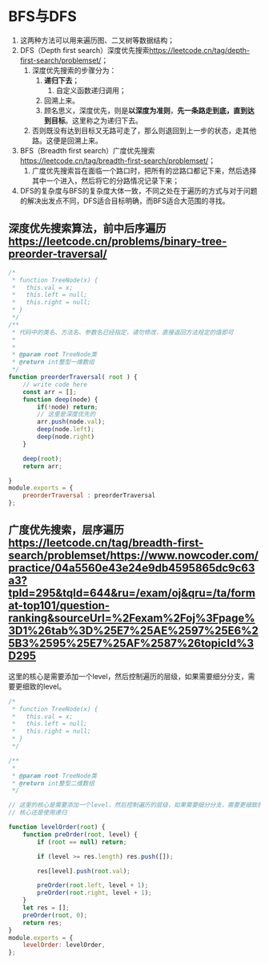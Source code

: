 
# BFS与DFS

1. 这两种方法可以用来遍历图、二叉树等数据结构；
2. DFS（Depth first search）深度优先搜索<https://leetcode.cn/tag/depth-first-search/problemset/>；
   1. 深度优先搜索的步骤分为：
      1. **递归下去**；
         1. 自定义函数递归调用；
      2. 回溯上来。
      3. 顾名思义，深度优先，则是**以深度为准则**，**先一条路走到底，直到达到目标**。这里称之为递归下去。
   2. 否则既没有达到目标又无路可走了，那么则退回到上一步的状态，走其他路。这便是回溯上来。
3. BFS（Breadth first search）广度优先搜索<https://leetcode.cn/tag/breadth-first-search/problemset/>；
   1. 广度优先搜索旨在面临一个路口时，把所有的岔路口都记下来，然后选择其中一个进入，然后将它的分路情况记录下来；
4. DFS的复杂度与BFS的复杂度大体一致，不同之处在于遍历的方式与对于问题的解决出发点不同，DFS适合目标明确，而BFS适合大范围的寻找。

## 深度优先搜索算法，前中后序遍历<https://leetcode.cn/problems/binary-tree-preorder-traversal/>

```js
/*
 * function TreeNode(x) {
 *   this.val = x;
 *   this.left = null;
 *   this.right = null;
 * }
 */
/**
 * 代码中的类名、方法名、参数名已经指定，请勿修改，直接返回方法规定的值即可
 *
 * 
 * @param root TreeNode类 
 * @return int整型一维数组
 */
function preorderTraversal( root ) {
    // write code here
    const arr = [];
    function deep(node) {
        if(!node) return;
        // 这里是深度优先的
        arr.push(node.val);
        deep(node.left);
        deep(node.right)
    }

    deep(root);
    return arr;

}
module.exports = {
    preorderTraversal : preorderTraversal
};
```

## 广度优先搜索，层序遍历<https://leetcode.cn/tag/breadth-first-search/problemset/><https://www.nowcoder.com/practice/04a5560e43e24e9db4595865dc9c63a3?tpId=295&tqId=644&ru=/exam/oj&qru=/ta/format-top101/question-ranking&sourceUrl=%2Fexam%2Foj%3Fpage%3D1%26tab%3D%25E7%25AE%2597%25E6%25B3%2595%25E7%25AF%2587%26topicId%3D295>

这里的核心是需要添加一个level，然后控制遍历的层级，如果需要细分分支，需要更细致的level。

```js
/*
 * function TreeNode(x) {
 *   this.val = x;
 *   this.left = null;
 *   this.right = null;
 * }
 */

/**
 *
 * @param root TreeNode类
 * @return int整型二维数组
 */

// 这里的核心是需要添加一个level，然后控制遍历的层级，如果需要细分分支，需要更细致的level
// 核心还是使用递归

function levelOrder(root) {
    function preOrder(root, level) {
        if (root == null) return;

        if (level >= res.length) res.push([]);

        res[level].push(root.val);

        preOrder(root.left, level + 1);
        preOrder(root.right, level + 1);
    }
    let res = [];
    preOrder(root, 0);
    return res;
}
module.exports = {
    levelOrder: levelOrder,
};
```

